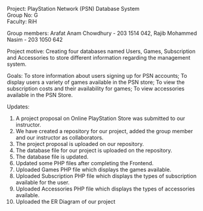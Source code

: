 Project: PlayStation Network (PSN) Database System     
Group No: G     
Faculty: RiH

Group members: Arafat Anam Chowdhury - 203 1514 042, Rajib Mohammed Nasim - 203 1050 642
    
Project motive: Creating four databases named Users, Games, Subscription and Accessories to store different information regarding the management system.
    
Goals: To store information about users signing up for PSN accounts; To display users a variety of games available in the PSN store; To view the subscription costs and their availability for games; To view accessories available in the PSN Store.
    
Updates: 
1. A project proposal on Online PlayStation Store was submitted to our instructor.
2. We have created a repository for our project, added the group member and our instructor as collaborators.
3. The project proposal is uploaded on our repository.
4. The database file for our project is uploaded on the repository. 
5. The database file is updated. 
6. Updated some PHP files after completing the Frontend. 
7. Uploaded Games PHP file which displays the games available.
8. Uploaded Subscription PHP file which displays the types of subscription available for the user.
9. Uploaded Accessories PHP file which displays the types of accessories available.
10. Uploaded the ER Diagram of our project 
 